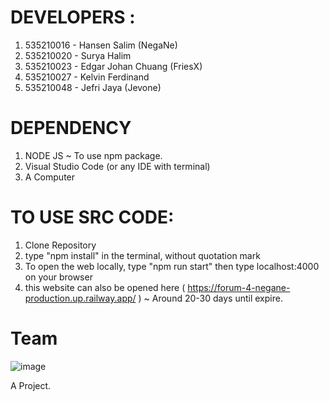# DEVELOPERS :
1. 535210016 - Hansen Salim (NegaNe)
2. 535210020 - Surya Halim
3. 535210023 - Edgar Johan Chuang (FriesX)
4. 535210027 - Kelvin Ferdinand
5. 535210048 - Jefri Jaya (Jevone)

# DEPENDENCY
1. NODE JS ~ To use npm package.
2. Visual Studio Code (or any IDE with terminal)
3. A Computer

# TO USE SRC CODE:
1. Clone Repository
2. type "npm install" in the terminal, without quotation mark
3. To open the web locally, type "npm run start" then type localhost:4000 on your browser
4. this website can also be opened here ( https://forum-4-negane-production.up.railway.app/ ) ~ Around 20-30 days until expire.

# Team
![image](https://user-images.githubusercontent.com/13601978/205508658-44636da2-3335-4f2d-affd-04817fa3dd2c.png)



A Project.

